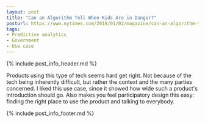 ```yaml
---
layout: post
title: "Can an Algorithm Tell When Kids Are in Danger?"
posturl: https://www.nytimes.com/2018/01/02/magazine/can-an-algorithm-tell-when-kids-are-in-danger.html
tags:
- Predictive analytics
- Government
- Use case
---
```


{% include post_info_header.md %}

Products using this type of tech seems hard get right. Not because of the tech being inherently difficult, but rather the context and the many parties concerned. I liked this use case, since it showed how wide such a product's introduction should go. Also makes you feel participatory design this easy: finding the right place to use the product and talking to everybody.

<!--more-->
{% include post_info_footer.md %}
